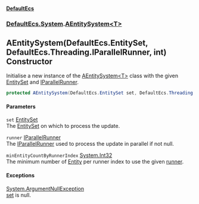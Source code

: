 #### [DefaultEcs](./index.md 'index')
### [DefaultEcs.System](./DefaultEcs-System.md 'DefaultEcs.System').[AEntitySystem&lt;T&gt;](./DefaultEcs-System-AEntitySystem-T-.md 'DefaultEcs.System.AEntitySystem&lt;T&gt;')
## AEntitySystem(DefaultEcs.EntitySet, DefaultEcs.Threading.IParallelRunner, int) Constructor
Initialise a new instance of the [AEntitySystem&lt;T&gt;](./DefaultEcs-System-AEntitySystem-T-.md 'DefaultEcs.System.AEntitySystem&lt;T&gt;') class with the given [EntitySet](./DefaultEcs-EntitySet.md 'DefaultEcs.EntitySet') and [IParallelRunner](./DefaultEcs-Threading-IParallelRunner.md 'DefaultEcs.Threading.IParallelRunner').  
```C#
protected AEntitySystem(DefaultEcs.EntitySet set, DefaultEcs.Threading.IParallelRunner runner, int minEntityCountByRunnerIndex);
```
#### Parameters
<a name='DefaultEcs-System-AEntitySystem-T--AEntitySystem(DefaultEcs-EntitySet_DefaultEcs-Threading-IParallelRunner_int)-set'></a>
`set` [EntitySet](./DefaultEcs-EntitySet.md 'DefaultEcs.EntitySet')  
The [EntitySet](./DefaultEcs-EntitySet.md 'DefaultEcs.EntitySet') on which to process the update.  
  
<a name='DefaultEcs-System-AEntitySystem-T--AEntitySystem(DefaultEcs-EntitySet_DefaultEcs-Threading-IParallelRunner_int)-runner'></a>
`runner` [IParallelRunner](./DefaultEcs-Threading-IParallelRunner.md 'DefaultEcs.Threading.IParallelRunner')  
The [IParallelRunner](./DefaultEcs-Threading-IParallelRunner.md 'DefaultEcs.Threading.IParallelRunner') used to process the update in parallel if not null.  
  
<a name='DefaultEcs-System-AEntitySystem-T--AEntitySystem(DefaultEcs-EntitySet_DefaultEcs-Threading-IParallelRunner_int)-minEntityCountByRunnerIndex'></a>
`minEntityCountByRunnerIndex` [System.Int32](https://docs.microsoft.com/en-us/dotnet/api/System.Int32 'System.Int32')  
The minimum number of [Entity](./DefaultEcs-Entity.md 'DefaultEcs.Entity') per runner index to use the given [runner](#DefaultEcs-System-AEntitySystem-T--AEntitySystem(DefaultEcs-EntitySet_DefaultEcs-Threading-IParallelRunner_int)-runner 'DefaultEcs.System.AEntitySystem&lt;T&gt;.AEntitySystem(DefaultEcs.EntitySet, DefaultEcs.Threading.IParallelRunner, int).runner').  
  
#### Exceptions
[System.ArgumentNullException](https://docs.microsoft.com/en-us/dotnet/api/System.ArgumentNullException 'System.ArgumentNullException')  
[set](#DefaultEcs-System-AEntitySystem-T--AEntitySystem(DefaultEcs-EntitySet_DefaultEcs-Threading-IParallelRunner_int)-set 'DefaultEcs.System.AEntitySystem&lt;T&gt;.AEntitySystem(DefaultEcs.EntitySet, DefaultEcs.Threading.IParallelRunner, int).set') is null.  
